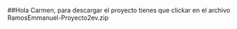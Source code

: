 ##Hola Carmen, para descargar el proyecto tienes que clickar en el archivo RamosEmmanuel-Proyecto2ev.zip

